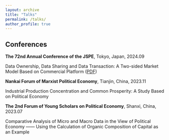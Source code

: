 ```yaml
---
layout: archive
title: "Talks"
permalink: /talks/
author_profile: true
---
```


## Conferences

**The 72nd Annual Conference of the JSPE**, Tokyo, Japan, 2024.09

Data Ownership, Data Sharing and Data Transaction: A Two-sided Market Model Based on Commercial Platform ([PDF](../assets/2024JSPE_Data_Ownership.pdf))

**Nankai Forum of Marxist Political Economy**, Tianjin, China, 2023.11

Industrial Production Concentration and Common Prosperity: A Study Based on Political Economy

**The 2nd Forum of Young Scholars on Political Economy**, Shanxi, China, 2023.07

Comparative Analysis of Micro and Macro Data in the View of Political Economy —— Using the Calculation of Organic Composition of Capital as an Example
